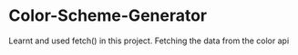 # Color-Scheme-Generator
Learnt and used fetch() in this project. Fetching the data from the color api
